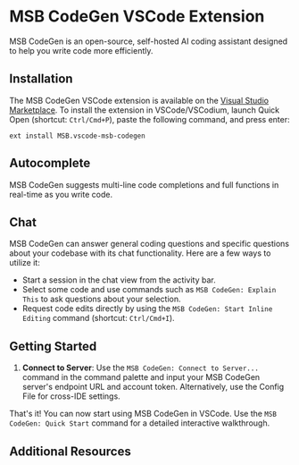 # MSB CodeGen VSCode Extension



MSB CodeGen is an open-source, self-hosted AI coding assistant designed to help you write code more efficiently.

## Installation

The MSB CodeGen VSCode extension is available on the [Visual Studio Marketplace](https://marketplace.visualstudio.com/items?itemName=MSB.vscode-msb-codegen). To install the extension in VSCode/VSCodium, launch Quick Open (shortcut: `Ctrl/Cmd+P`), paste the following command, and press enter:

```
ext install MSB.vscode-msb-codegen
```

## Autocomplete

MSB CodeGen suggests multi-line code completions and full functions in real-time as you write code.

## Chat

MSB CodeGen can answer general coding questions and specific questions about your codebase with its chat functionality. Here are a few ways to utilize it:

- Start a session in the chat view from the activity bar.
- Select some code and use commands such as `MSB CodeGen: Explain This` to ask questions about your selection.
- Request code edits directly by using the `MSB CodeGen: Start Inline Editing` command (shortcut: `Ctrl/Cmd+I`).

## Getting Started

1. **Connect to Server**: Use the `MSB CodeGen: Connect to Server...` command in the command palette and input your MSB CodeGen server's endpoint URL and account token. Alternatively, use the Config File for cross-IDE settings.

That's it! You can now start using MSB CodeGen in VSCode. Use the `MSB CodeGen: Quick Start` command for a detailed interactive walkthrough.

## Additional Resources


